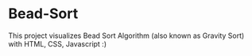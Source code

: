# Bead-Sort

This project visualizes Bead Sort Algorithm (also known as Gravity Sort) with HTML, CSS, Javascript :)
